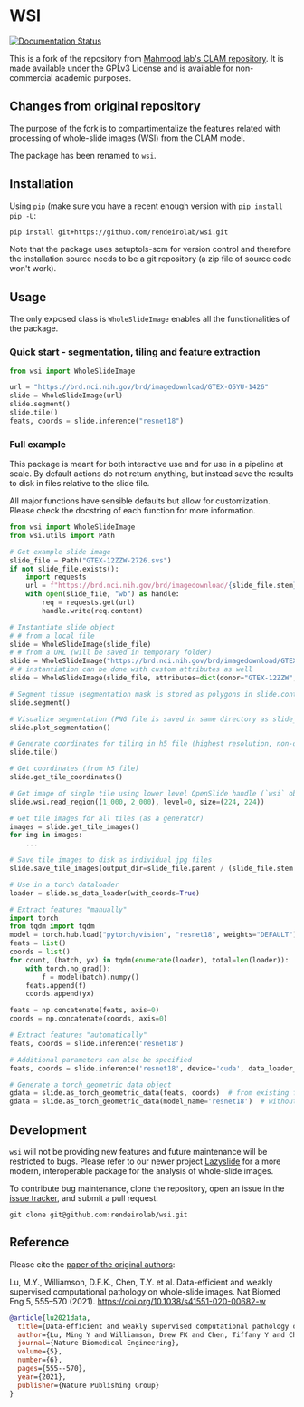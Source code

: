 WSI
====

[![Documentation Status](https://readthedocs.org/projects/wsi/badge/?version=latest&style=flat-square)](https://wsi.readthedocs.io/en/latest)


This is a fork of the repository from [Mahmood lab's CLAM repository](https://github.com/mahmoodlab/CLAM).
It is made available under the GPLv3 License and is available for non-commercial academic purposes.


## Changes from original repository

The purpose of the fork is to compartimentalize the features related with processing of whole-slide images (WSI) from the CLAM model.

The package has been renamed to `wsi`.


## Installation

Using `pip` (make sure you have a recent enough version with `pip install pip -U`:
```bash
pip install git+https://github.com/rendeirolab/wsi.git
```

Note that the package uses setuptols-scm for version control and therefore the installation source needs to be a git repository (a zip file of source code won't work).

## Usage

The only exposed class is `WholeSlideImage` enables all the functionalities of the package.

### Quick start - segmentation, tiling and feature extraction
```python
from wsi import WholeSlideImage    

url = "https://brd.nci.nih.gov/brd/imagedownload/GTEX-O5YU-1426"
slide = WholeSlideImage(url)
slide.segment()
slide.tile()
feats, coords = slide.inference("resnet18")
```

### Full example

This package is meant for both interactive use and for use in a pipeline at scale.
By default actions do not return anything, but instead save the results to disk in files relative to the slide file.

All major functions have sensible defaults but allow for customization.
Please check the docstring of each function for more information.

```python
from wsi import WholeSlideImage
from wsi.utils import Path

# Get example slide image
slide_file = Path("GTEX-12ZZW-2726.svs")
if not slide_file.exists():
    import requests
    url = f"https://brd.nci.nih.gov/brd/imagedownload/{slide_file.stem}"
    with open(slide_file, "wb") as handle:
        req = requests.get(url)
        handle.write(req.content)

# Instantiate slide object
# # from a local file
slide = WholeSlideImage(slide_file)
# # from a URL (will be saved in temporary folder)
slide = WholeSlideImage("https://brd.nci.nih.gov/brd/imagedownload/GTEX-O5YU-1426")
# # instantiation can be done with custom attributes as well
slide = WholeSlideImage(slide_file, attributes=dict(donor="GTEX-12ZZW", tissue='Ileum', sex='Male'))

# Segment tissue (segmentation mask is stored as polygons in slide.contours_tissue)
slide.segment()

# Visualize segmentation (PNG file is saved in same directory as slide_file)
slide.plot_segmentation()

# Generate coordinates for tiling in h5 file (highest resolution, non-overlapping tiles)
slide.tile()

# Get coordinates (from h5 file)
slide.get_tile_coordinates()

# Get image of single tile using lower level OpenSlide handle (`wsi` object)
slide.wsi.read_region((1_000, 2_000), level=0, size=(224, 224))

# Get tile images for all tiles (as a generator)
images = slide.get_tile_images()
for img in images:
    ...

# Save tile images to disk as individual jpg files
slide.save_tile_images(output_dir=slide_file.parent / (slide_file.stem + "_tiles"))

# Use in a torch dataloader
loader = slide.as_data_loader(with_coords=True)

# Extract features "manually"
import torch
from tqdm import tqdm
model = torch.hub.load("pytorch/vision", "resnet18", weights="DEFAULT")
feats = list()
coords = list()
for count, (batch, yx) in tqdm(enumerate(loader), total=len(loader)):
    with torch.no_grad(): 
        f = model(batch).numpy()
    feats.append(f)
    coords.append(yx)

feats = np.concatenate(feats, axis=0)
coords = np.concatenate(coords, axis=0)

# Extract features "automatically"
feats, coords = slide.inference('resnet18')

# Additional parameters can also be specified
feats, coords = slide.inference('resnet18', device='cuda', data_loader_kws=dict(batch_size=512))

# Generate a torch_geometric data object
gdata = slide.as_torch_geometric_data(feats, coords)  # from existing features and coordinates
gdata = slide.as_torch_geometric_data(model_name='resnet18')  # without
```

## Development

`wsi` will not be providing new features and future maintenance will be restricted to bugs. Please refer to our newer project [Lazyslide](https://github.com/rendeirolab/LazySlide) for a more modern, interoperable package for the analysis of whole-slide images.


To contribute bug maintenance, clone the repository, open an issue in the [issue tracker](https://github.com/rendeirolab/wsi/issues), and submit a pull request.
```
git clone git@github.com:rendeirolab/wsi.git
```

## Reference
Please cite the [paper of the original authors](https://www.nature.com/articles/s41551-020-00682-w):

Lu, M.Y., Williamson, D.F.K., Chen, T.Y. et al. Data-efficient and weakly supervised computational pathology on whole-slide images. Nat Biomed Eng 5, 555–570 (2021). https://doi.org/10.1038/s41551-020-00682-w

```bibtex
@article{lu2021data,
  title={Data-efficient and weakly supervised computational pathology on whole-slide images},
  author={Lu, Ming Y and Williamson, Drew FK and Chen, Tiffany Y and Chen, Richard J and Barbieri, Matteo and Mahmood, Faisal},
  journal={Nature Biomedical Engineering},
  volume={5},
  number={6},
  pages={555--570},
  year={2021},
  publisher={Nature Publishing Group}
}
```
<!-- For the current code, please cite also the following paper: -->
